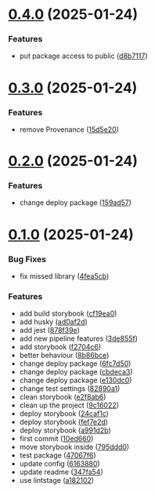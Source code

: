 # [0.4.0](https://github.com/barbaraschiavinato/accelerator-component-library/compare/v0.3.0...v0.4.0) (2025-01-24)


### Features

* put package access to public ([d8b7117](https://github.com/barbaraschiavinato/accelerator-component-library/commit/d8b7117a2a0fcb8ebc86189d190f086b645c908b))



# [0.3.0](https://github.com/barbaraschiavinato/accelerator-component-library/compare/v0.2.0...v0.3.0) (2025-01-24)


### Features

* remove Provenance ([15d5e20](https://github.com/barbaraschiavinato/accelerator-component-library/commit/15d5e20e5ccfea7479db3f928970a518db46248c))



# [0.2.0](https://github.com/barbaraschiavinato/accelerator-component-library/compare/v0.1.0...v0.2.0) (2025-01-24)


### Features

* change deploy package ([159ad57](https://github.com/barbaraschiavinato/accelerator-component-library/commit/159ad57e9a2e383490b6e1d899958de9905442fe))



# [0.1.0](https://github.com/barbaraschiavinato/accelerator-component-library/compare/10ed660c9c23757b8c199732e6d1b365d4fa1b81...v0.1.0) (2025-01-24)


### Bug Fixes

* fix missed library ([4fea5cb](https://github.com/barbaraschiavinato/accelerator-component-library/commit/4fea5cbcb133eddd4988c5b8f3c8cb5a70f22cb9))


### Features

* add build storybook ([cf19ea0](https://github.com/barbaraschiavinato/accelerator-component-library/commit/cf19ea055874e187d31555f2803e7cd7162fa4f9))
* add husky ([ad0af2d](https://github.com/barbaraschiavinato/accelerator-component-library/commit/ad0af2dc43005dff7773abfdee29104ff6f54e5c))
* add jest ([878f39e](https://github.com/barbaraschiavinato/accelerator-component-library/commit/878f39e45ddfafb47fe7d727c5556cba4f0d5edd))
* add new pipeline features ([3de855f](https://github.com/barbaraschiavinato/accelerator-component-library/commit/3de855f9d2a2e955876107e03ae4867e246c9a35))
* add storybook ([f2704c6](https://github.com/barbaraschiavinato/accelerator-component-library/commit/f2704c68d8754fa797671acb7434f7cbf17aa8a9))
* better behaviour ([8b86bce](https://github.com/barbaraschiavinato/accelerator-component-library/commit/8b86bce03f70325403d5a3783b469ec770650d51))
* change deploy package ([6fc7d50](https://github.com/barbaraschiavinato/accelerator-component-library/commit/6fc7d50fab3e1b5376152244816a40f98525a9b5))
* change deploy package ([cbdeca3](https://github.com/barbaraschiavinato/accelerator-component-library/commit/cbdeca3d0bfc3aa1a0d9170a39c58425eea9d369))
* change deploy package ([e130dc0](https://github.com/barbaraschiavinato/accelerator-component-library/commit/e130dc0712764cebce7b5ba11305712268760414))
* change test settings ([82890a1](https://github.com/barbaraschiavinato/accelerator-component-library/commit/82890a1c91728520a8e630a5251309cf0cb05185))
* clean storybook ([e2f8ab6](https://github.com/barbaraschiavinato/accelerator-component-library/commit/e2f8ab674e34717ade7c2bf340af113f42b0a804))
* clean up the project ([9c16022](https://github.com/barbaraschiavinato/accelerator-component-library/commit/9c1602257e1d112c661f115c9dacb414c74bca0d))
* deploy storybook ([24caf1c](https://github.com/barbaraschiavinato/accelerator-component-library/commit/24caf1c4eacc12e9a51a3763dca8032d92db8286))
* deploy storybook ([fef7e2d](https://github.com/barbaraschiavinato/accelerator-component-library/commit/fef7e2dcb5957efa7ade87b505256a5490cdf4db))
* deploy storybook ([a991d2b](https://github.com/barbaraschiavinato/accelerator-component-library/commit/a991d2b7cd77ab598e8986a8f6e95bf8579adad7))
* first commit ([10ed660](https://github.com/barbaraschiavinato/accelerator-component-library/commit/10ed660c9c23757b8c199732e6d1b365d4fa1b81))
* move storybook inside ([795ddd0](https://github.com/barbaraschiavinato/accelerator-component-library/commit/795ddd09f7edd8dc77da939f66f56858b61b10cb))
* test package ([47067f6](https://github.com/barbaraschiavinato/accelerator-component-library/commit/47067f62235d05251542cde1aeaece3f4651d0d8))
* update config ([6163880](https://github.com/barbaraschiavinato/accelerator-component-library/commit/616388099d7ad2726ee3f5a30eb8618db56f42c5))
* update readme ([347fa54](https://github.com/barbaraschiavinato/accelerator-component-library/commit/347fa5413bbabdd8fc7861ca9fec4692d7b5d717))
* use lintstage ([a182102](https://github.com/barbaraschiavinato/accelerator-component-library/commit/a182102f287d487302525a15d64fe811378b15a0))



